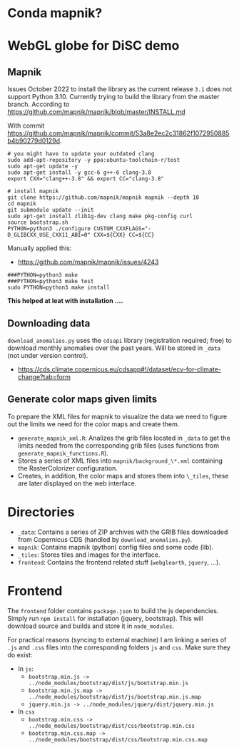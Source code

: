 

# Conda mapnik?

# WebGL globe for DiSC demo

## Mapnik

Issues October 2022 to install the library as the current release `3.1`
does not support Python 3.10. Currently trying to build the library
from the master branch. According to <https://github.com/mapnik/mapnik/blob/master/INSTALL.md>

With commit <https://github.com/mapnik/mapnik/commit/53a8e2ec2c31862f1072950885b4b90279d0129d>.

```
# you might have to update your outdated clang
sudo add-apt-repository -y ppa:ubuntu-toolchain-r/test
sudo apt-get update -y
sudo apt-get install -y gcc-6 g++-6 clang-3.8
export CXX="clang++-3.8" && export CC="clang-3.8"

# install mapnik
git clone https://github.com/mapnik/mapnik mapnik --depth 10
cd mapnik
git submodule update --init
sudo apt-get install zlib1g-dev clang make pkg-config curl
source bootstrap.sh
PYTHON=python3 ./configure CUSTOM_CXXFLAGS="-D_GLIBCXX_USE_CXX11_ABI=0" CXX=${CXX} CC=${CC}
```

Manually applied this:

* <https://github.com/mapnik/mapnik/issues/4243>


```
###PYTHON=python3 make
###PYTHON=python3 make test
sudo PYTHON=python3 make install
```

**This helped at leat with installation ....**

## Downloading data

`download_anomalies.py` uses the `cdsapi` library (registration required; free)
to download monthly anomalies over the past years. Will be stored in `_data` (not
under version control).

* <https://cds.climate.copernicus.eu/cdsapp#!/dataset/ecv-for-climate-change?tab=form>

## Generate color maps given limits

To prepare the XML files for mapnik to visualize the data
we need to figure out the limits we need for the color maps and create them.

* `generate_mapnik_xml.R`: Analizes the grib files located in `_data` to get
    the limits needed from the corresponding grib files (uses functions
    from `generate_mapnik_functions.R`).
* Stores a series of XML files into `mapnik/background_\*.xml` containing
    the RasterColorizer configuration.
* Creates, in addition, the color maps and stores them into `\_tiles`, these
    are later displayed on the web interface.


# Directories

* `_data`: Contains a series of ZIP archives with the GRIB files downloaded
    from Copernicus CDS (handled by `download_anomalies.py`).
* `mapnik`: Contains mapnik (python) config files and some code (lib).
* `_tiles`: Stores tiles and images for the interface.
* `frontend`: Contains the frontend related stuff (`webglearth`, `jquery`, ...).

# Frontend

The `frontend` folder contains `package.json` to build the js dependencies.
Simply run `npm install` for installation (jquery, bootstrap). This will
download source and builds and store it in `node_modules`.

For practical reasons (syncing to external machine) I am linking a series
of `.js` and `.css` files into the corresponding folders `js` and `css`.
Make sure they do exist:

* In `js`:
    * `bootstrap.min.js -> ../node_modules/bootstrap/dist/js/bootstrap.min.js`
    * `bootstrap.min.js.map -> ../node_modules/bootstrap/dist/js/bootstrap.min.js.map`
    * `jquery.min.js -> ../node_modules/jquery/dist/jquery.min.js`
* In `css`
    * `bootstrap.min.css -> ../node_modules/bootstrap/dist/css/bootstrap.min.css`
    * `bootstrap.min.css.map -> ../node_modules/bootstrap/dist/css/bootstrap.min.css.map`



